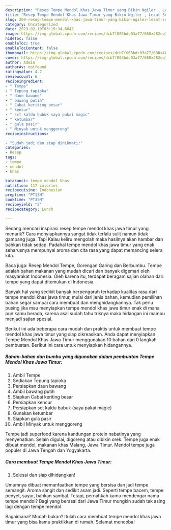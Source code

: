 ```yaml
---
description: "Resep Tempe Mendol Khas Jawa Timur yang Bikin Ngiler , Lezat Sekali"
title: "Resep Tempe Mendol Khas Jawa Timur yang Bikin Ngiler , Lezat Sekali"
slug: 269-resep-tempe-mendol-khas-jawa-timur-yang-bikin-ngiler-lezat-sekali
category: Uncategorized
date: 2023-02-10T03:19:34.604Z
image: https://img-global.cpcdn.com/recipes/dcb7f063bdc03a77/680x482cq70/tempe-mendol-khas-jawa-timur-foto-resep-utama.jpg
hideToc: false
enableToc: true
enableTocContent: false
thumbnail: https://img-global.cpcdn.com/recipes/dcb7f063bdc03a77/680x482cq70/tempe-mendol-khas-jawa-timur-foto-resep-utama.jpg
cover: https://img-global.cpcdn.com/recipes/dcb7f063bdc03a77/680x482cq70/tempe-mendol-khas-jawa-timur-foto-resep-utama.jpg
author: Admin
authorAv: notfound
ratingvalue: 4.7
reviewcount: 6
recipeingredient:
- " Tempe"
- " Tepung tapioka"
- " daun bawang"
- " bawang putih"
- " Cabai keriting besar"
- " kencur"
- " sct kaldu bubuk saya pakai magic"
- " ketumbar"
- " gula pasir"
- " Minyak untuk menggoreng"
recipeinstructions:

- "Sudah jadi dan siap dinikmati!"
categories:
- Resep
tags:
- tempe
- mendol
- khas

katakunci: tempe mendol khas 
nutrition: 117 calories
recipecuisine: Indonesian
preptime: "PT13M"
cooktime: "PT35M"
recipeyield: "2"
recipecategory: Lunch

---
```



Sedang mencari inspirasi resep tempe mendol khas jawa timur yang menarik? Cara menyiapkannya sangat tidak terlalu sulit namun tidak gampang juga. Tapi Kalau keliru mengolah maka hasilnya akan hambar dan bahkan tidak sedap. Padahal tempe mendol khas jawa timur yang enak seharusnya mempunyai aroma dan cita rasa yang dapat memancing selera kita.


Baca juga: Resep Mendol Tempe, Gorengan Garing dan Berbumbu. Tempe adalah bahan makanan yang mudah dicari dan banyak digemari oleh masyarakat Indonesia. Oleh karena itu, terdapat beragam sajian olahan dari tempe yang dapat ditemukan di Indonesia.

Banyak hal yang sedikit banyak berpengaruh terhadap kualitas rasa dari tempe mendol khas jawa timur, mulai dari jenis bahan, kemudian pemilihan bahan segar sampai cara membuat dan menghidangkannya. Tak perlu pusing jika mau menyiapkan tempe mendol khas jawa timur enak di mana pun kamu berada, karena asal sudah tahu triknya maka hidangan ini mampu menjadi sajian spesial.


Berikut ini ada beberapa cara mudah dan praktis untuk membuat tempe mendol khas jawa timur yang siap dikreasikan. Anda dapat menyiapkan Tempe Mendol Khas Jawa Timur menggunakan 10 bahan dan 0 langkah pembuatan. Berikut ini cara untuk menyiapkan hidangannya.

<!--inarticleads1-->

##### Bahan-bahan dan bumbu yang digunakan dalam pembuatan Tempe Mendol Khas Jawa Timur:

1. Ambil  Tempe
1. Sediakan  Tepung tapioka
1. Persiapkan  daun bawang
1. Ambil  bawang putih
1. Siapkan  Cabai keriting besar
1. Persiapkan  kencur
1. Persiapkan  sct kaldu bubuk (saya pakai magic)
1. Gunakan  ketumbar
1. Siapkan  gula pasir
1. Ambil  Minyak untuk menggoreng


Tempe jadi superfood karena kandungan protein nabatinya yang menyehatkan. Selain digulai, digoreng atau dibikin orek. Tempe juga enak dibuat mendol, makanan khas Malang, Jawa Timur. Mendol tempe juga populer di Jawa Tengah dan Yogyakarta. 

<!--inarticleads2-->

##### Cara membuat Tempe Mendol Khas Jawa Timur:


1. Selesai dan siap dihidangkan!

Umumnya dibuat memanfaatkan tempe yang bersisa dan jadi tempe semangit. Aroma sangit dan sedikit asam jadi. Seperti tempe bacem, tempe penyet, sayur, bahkan sambal. Tetapi, pernahkah kamu mendengar nama tempe mendol? Bagi yang berasal dari Jawa Timur mungkin sudah tak asing lagi dengan tempe mendol. 

Bagaimana? Mudah bukan? Itulah cara membuat tempe mendol khas jawa timur yang bisa kamu praktikkan di rumah. Selamat mencoba!
